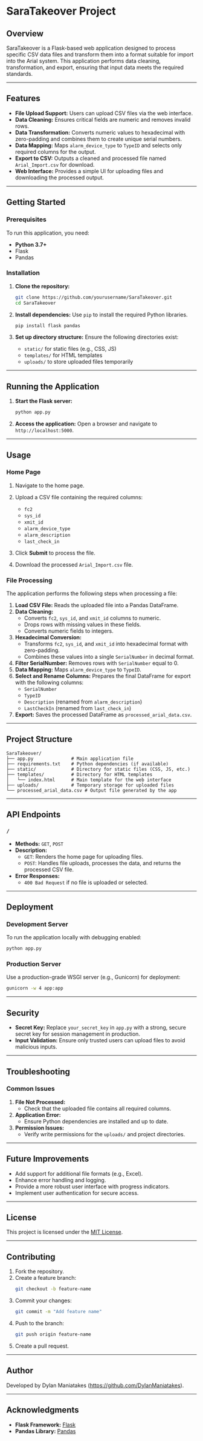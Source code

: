# SaraTakeover Project

## Overview

SaraTakeover is a Flask-based web application designed to process specific CSV data files and transform them into a format suitable for import into the Arial system. This application performs data cleaning, transformation, and export, ensuring that input data meets the required standards.

---

## Features

- **File Upload Support:** Users can upload CSV files via the web interface.
- **Data Cleaning:** Ensures critical fields are numeric and removes invalid rows.
- **Data Transformation:** Converts numeric values to hexadecimal with zero-padding and combines them to create unique serial numbers.
- **Data Mapping:** Maps `alarm_device_type` to `TypeID` and selects only required columns for the output.
- **Export to CSV:** Outputs a cleaned and processed file named `Arial_Import.csv` for download.
- **Web Interface:** Provides a simple UI for uploading files and downloading the processed output.

---

## Getting Started

### Prerequisites

To run this application, you need:

- **Python 3.7+**
- Flask
- Pandas

### Installation

1. **Clone the repository:**
   ```bash
   git clone https://github.com/yourusername/SaraTakeover.git
   cd SaraTakeover
   ```

2. **Install dependencies:**
   Use `pip` to install the required Python libraries.
   ```bash
   pip install flask pandas
   ```

3. **Set up directory structure:**
   Ensure the following directories exist:
   - `static/` for static files (e.g., CSS, JS)
   - `templates/` for HTML templates
   - `uploads/` to store uploaded files temporarily

---

## Running the Application

1. **Start the Flask server:**
   ```bash
   python app.py
   ```

2. **Access the application:**
   Open a browser and navigate to `http://localhost:5000`.

---

## Usage

### Home Page

1. Navigate to the home page.
2. Upload a CSV file containing the required columns:
   - `fc2`
   - `sys_id`
   - `xmit_id`
   - `alarm_device_type`
   - `alarm_description`
   - `last_check_in`

3. Click **Submit** to process the file.
4. Download the processed `Arial_Import.csv` file.

### File Processing

The application performs the following steps when processing a file:

1. **Load CSV File:**
   Reads the uploaded file into a Pandas DataFrame.
2. **Data Cleaning:**
   - Converts `fc2`, `sys_id`, and `xmit_id` columns to numeric.
   - Drops rows with missing values in these fields.
   - Converts numeric fields to integers.
3. **Hexadecimal Conversion:**
   - Transforms `fc2`, `sys_id`, and `xmit_id` into hexadecimal format with zero-padding.
   - Combines these values into a single `SerialNumber` in decimal format.
4. **Filter SerialNumber:**
   Removes rows with `SerialNumber` equal to 0.
5. **Data Mapping:**
   Maps `alarm_device_type` to `TypeID`.
6. **Select and Rename Columns:**
   Prepares the final DataFrame for export with the following columns:
   - `SerialNumber`
   - `TypeID`
   - `Description` (renamed from `alarm_description`)
   - `LastCheckIn` (renamed from `last_check_in`)
7. **Export:**
   Saves the processed DataFrame as `processed_arial_data.csv`.

---

## Project Structure

```
SaraTakeover/
├── app.py              # Main application file
├── requirements.txt    # Python dependencies (if available)
├── static/             # Directory for static files (CSS, JS, etc.)
├── templates/          # Directory for HTML templates
│   └── index.html      # Main template for the web interface
├── uploads/            # Temporary storage for uploaded files
└── processed_arial_data.csv # Output file generated by the app
```

---

## API Endpoints

### `/`
- **Methods:** `GET`, `POST`
- **Description:**
  - `GET`: Renders the home page for uploading files.
  - `POST`: Handles file uploads, processes the data, and returns the processed CSV file.
- **Error Responses:**
  - `400 Bad Request` if no file is uploaded or selected.

---

## Deployment

### Development Server
To run the application locally with debugging enabled:
```bash
python app.py
```

### Production Server
Use a production-grade WSGI server (e.g., Gunicorn) for deployment:
```bash
gunicorn -w 4 app:app
```

---

## Security

- **Secret Key:** Replace `your_secret_key` in `app.py` with a strong, secure secret key for session management in production.
- **Input Validation:** Ensure only trusted users can upload files to avoid malicious inputs.

---

## Troubleshooting

### Common Issues
1. **File Not Processed:**
   - Check that the uploaded file contains all required columns.
2. **Application Error:**
   - Ensure Python dependencies are installed and up to date.
3. **Permission Issues:**
   - Verify write permissions for the `uploads/` and project directories.

---

## Future Improvements

- Add support for additional file formats (e.g., Excel).
- Enhance error handling and logging.
- Provide a more robust user interface with progress indicators.
- Implement user authentication for secure access.

---

## License

This project is licensed under the [MIT License](LICENSE).

---

## Contributing

1. Fork the repository.
2. Create a feature branch:
   ```bash
   git checkout -b feature-name
   ```
3. Commit your changes:
   ```bash
   git commit -m "Add feature name"
   ```
4. Push to the branch:
   ```bash
   git push origin feature-name
   ```
5. Create a pull request.

---

## Author

Developed by Dylan Maniatakes (https://github.com/DylanManiatakes).

---

## Acknowledgments

- **Flask Framework:** [Flask](https://flask.palletsprojects.com/)
- **Pandas Library:** [Pandas](https://pandas.pydata.org/)
